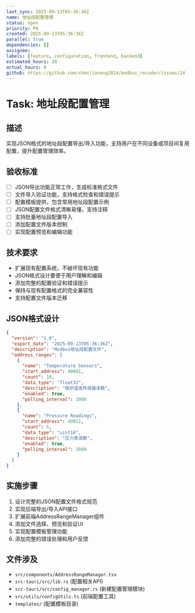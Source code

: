 ```yaml
---
last_sync: 2025-09-13T05:36:36Z
name: 地址段配置管理
status: open
priority: P0
created: 2025-09-13T05:36:36Z
parallel: true
dependencies: []
assignee: 
labels: [feature, configuration, frontend, backend]
estimated_hours: 20
actual_hours: 0
github: https://github.com/shenjianeng2024/modbus_recoder/issues/14
---
```


# Task: 地址段配置管理

## 描述
实现JSON格式的地址段配置导出/导入功能，支持用户在不同设备或项目间复用配置，提升配置管理效率。

## 验收标准
- [ ] JSON导出功能正常工作，生成标准格式文件
- [ ] 文件导入验证功能，支持格式检查和错误提示
- [ ] 配置模板提供，包含常用地址段配置示例
- [ ] JSON配置文件格式清晰易懂，支持注释
- [ ] 支持批量地址段配置导入
- [ ] 添加配置文件版本控制
- [ ] 实现配置预览和编辑功能

## 技术要求
- 扩展现有配置系统，不破坏现有功能
- JSON格式设计要便于用户理解和编辑
- 添加完整的配置验证和错误提示
- 保持与现有配置格式的完全兼容性
- 支持配置文件版本迁移

## JSON格式设计
```json
{
  "version": "1.0",
  "export_date": "2025-09-13T05:36:36Z",
  "description": "Modbus地址段配置文件",
  "address_ranges": [
    {
      "name": "Temperature Sensors",
      "start_address": 40001,
      "count": 10,
      "data_type": "float32",
      "description": "锅炉温度传感器读数",
      "enabled": true,
      "polling_interval": 1000
    },
    {
      "name": "Pressure Readings",
      "start_address": 40011,
      "count": 5,
      "data_type": "uint16",
      "description": "压力表读数",
      "enabled": true,
      "polling_interval": 2000
    }
  ]
}
```

## 实施步骤
1. 设计完整的JSON配置文件格式规范
2. 实现后端导出/导入API接口
3. 扩展前端AddressRangeManager组件
4. 添加文件选择、预览和验证UI
5. 实现配置模板管理功能
6. 添加完整的错误处理和用户反馈

## 文件涉及
- `src/components/AddressRangeManager.tsx`
- `src-tauri/src/lib.rs` (配置相关API)
- `src-tauri/src/config_manager.rs` (新建配置管理模块)
- `src/utils/configUtils.ts` (前端配置工具)
- `templates/` (配置模板目录)